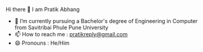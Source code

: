 Hi there 👋 I am Pratik Abhang

- 🔭 I’m currently pursuing a Bachelor's degree of Engineering in Computer from Savitribai Phule Pune University
- 📫 How to reach me : pratikreply@gmail.com
- 😄 Pronouns : He/Him
